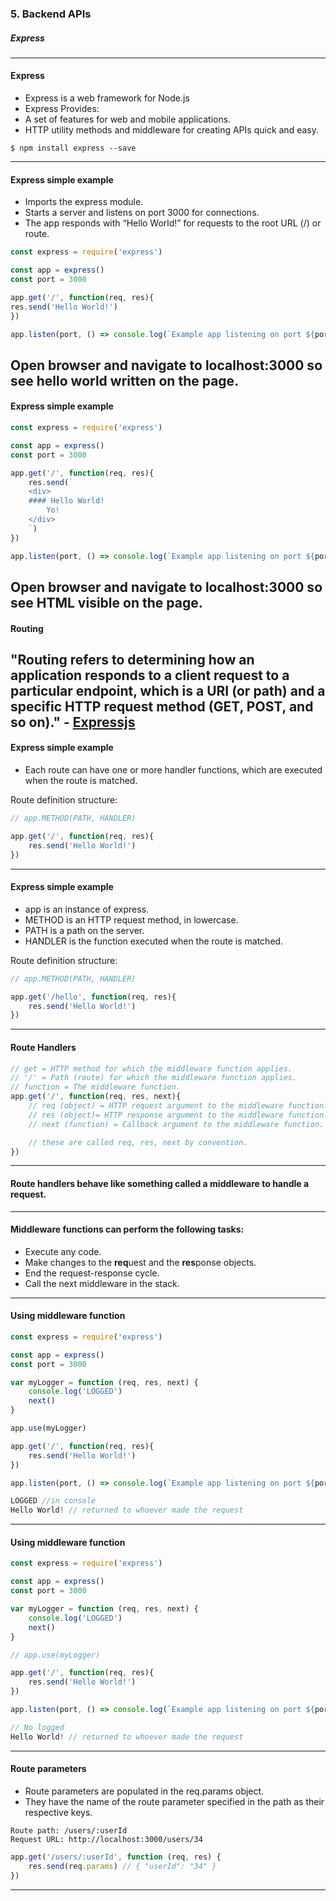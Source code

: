 
### 5. Backend APIs
##### Express
---
#### Express

* Express is a web framework for Node.js
* Express Provides:
* A set of features for web and mobile applications.
* HTTP utility methods and middleware for creating APIs quick and easy. 

```Shell
$ npm install express --save
```
---
#### Express simple example

* Imports the express module.
* Starts a server and listens on port 3000 for connections.
* The app responds with “Hello World!” for requests to the root URL (/) or route. 

```JavaScript
const express = require('express')

const app = express()
const port = 3000

app.get('/', function(req, res){
res.send('Hello World!')
})

app.listen(port, () => console.log(`Example app listening on port ${port}!`))
```

Open browser and navigate to localhost:3000 so see hello world written on the page.
---
#### Express simple example

```JavaScript
const express = require('express')

const app = express()
const port = 3000

app.get('/', function(req, res){
	res.send(`
	<div>
	#### Hello World!
		Yo!
	</div>
	`)
})

app.listen(port, () => console.log(`Example app listening on port ${port}!`))
```

Open browser and navigate to localhost:3000 so see HTML visible on the page.
---

#### Routing
"Routing refers to determining how an application responds to a client request to a particular endpoint, which is a URI (or path) and a specific HTTP request method (GET, POST, and so on)." - <a href="https://expressjs.com/en/starter/basic-routing.html" target="blank">Expressjs</a>
---
#### Express simple example

* Each route can have one or more handler functions, which are executed when the route is matched.

Route definition structure:
```JavaScript
// app.METHOD(PATH, HANDLER)

app.get('/', function(req, res){
	res.send('Hello World!')
})
```
---
#### Express simple example

* app is an instance of express.
* METHOD is an HTTP request method, in lowercase.
* PATH is a path on the server.
* HANDLER is the function executed when the route is matched.

Route definition structure:
```JavaScript
// app.METHOD(PATH, HANDLER)

app.get('/hello', function(req, res){
	res.send('Hello World!')
})
```
---
#### Route Handlers
	
```JavaScript
// get = HTTP method for which the middleware function applies.
// '/' = Path (route) for which the middleware function applies.
// function = The middleware function.
app.get('/', function(req, res, next){
	// req (object) = HTTP request argument to the middleware function.
	// res (object)= HTTP response argument to the middleware function.
	// next (function) = Callback argument to the middleware function.

	// these are called req, res, next by convention.
})
```
---
#### Route handlers behave like something called a **middleware** to handle a request.
---
#### Middleware functions can perform the following tasks:

* Execute any code.
* Make changes to the **req**uest and the **res**ponse objects.
* End the request-response cycle.
* Call the next middleware in the stack.
---
#### Using middleware function

```JavaScript
const express = require('express')

const app = express()
const port = 3000

var myLogger = function (req, res, next) {
	console.log('LOGGED')
	next()
}

app.use(myLogger)

app.get('/', function(req, res){
	res.send('Hello World!')
})

app.listen(port, () => console.log(`Example app listening on port ${port}!`))
```

```JavaScript
LOGGED //in console
Hello World! // returned to whoever made the request
```
---
#### Using middleware function
	
```JavaScript
const express = require('express')

const app = express()
const port = 3000

var myLogger = function (req, res, next) {
	console.log('LOGGED')
	next()
}

// app.use(myLogger)

app.get('/', function(req, res){
	res.send('Hello World!')
})

app.listen(port, () => console.log(`Example app listening on port ${port}!`))
```

```JavaScript
// No logged
Hello World! // returned to whoever made the request
```
---

#### Route parameters

* Route parameters are populated in the req.params object.
* They have the name of the route parameter specified in the path as their respective keys.

```Shell
Route path: /users/:userId
Request URL: http://localhost:3000/users/34
```

```JavaScript
app.get('/users/:userId', function (req, res) {
	res.send(req.params) // { "userId": "34" }
})
```
---